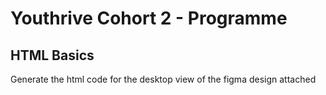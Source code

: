 # Youthrive Cohort 2 - Programme
## HTML Basics
Generate the html code for the desktop view of the figma design attached
